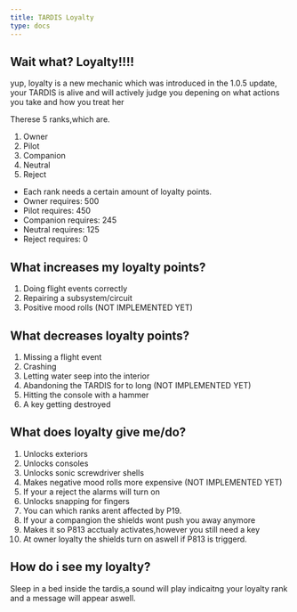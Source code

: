 ```yaml
---
title: TARDIS Loyalty
type: docs
---
```

## Wait what? Loyalty!!!!

yup, loyalty is a new mechanic which was introduced in the 1.0.5 update, your TARDIS is alive and will actively judge you depening on what actions you take and how you treat her

Therese 5 ranks,which are.

1. Owner
2. Pilot
3. Companion
4. Neutral
5. Reject

* Each rank needs a certain amount of loyalty points.
* Owner requires: 500
* Pilot requires: 450
* Companion requires: 245
* Neutral requires: 125
* Reject requires: 0

## What increases my loyalty points?

1. Doing flight events correctly
2. Repairing a subsystem/circuit
3. Positive mood rolls (NOT IMPLEMENTED YET)

## What decreases loyalty points?

1. Missing a flight event
2. Crashing
3. Letting water seep into the interior
4. Abandoning the TARDIS for to long (NOT IMPLEMENTED YET)
5. Hitting the console with a hammer
6. A key getting destroyed

## What does loyalty give me/do?

1. Unlocks exteriors
2. Unlocks consoles
3. Unlocks sonic screwdriver shells
4. Makes negative mood rolls more expensive (NOT IMPLEMENTED YET)
5. If your a reject the alarms will turn on
6. Unlocks snapping for fingers
7. You can which ranks arent affected by P19.
8. If your a compangion the shields wont push you away anymore
9. Makes it so P813 acctualy activates,however you still need a key
10. At owner loyalty the shields turn on aswell if P813 is triggerd.

## How do i see my loyalty?

Sleep in a bed inside the tardis,a sound will play indicaitng your loyalty rank and a message will appear aswell.
